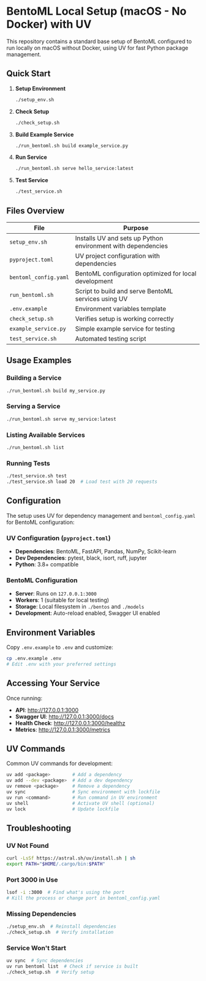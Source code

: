 # BentoML Local Setup (macOS - No Docker) with UV

This repository contains a standard base setup of BentoML configured to run locally on macOS without Docker, using UV for fast Python package management.

## Quick Start

1. **Setup Environment**
   ```bash
   ./setup_env.sh
   ```

2. **Check Setup**
   ```bash
   ./check_setup.sh
   ```

3. **Build Example Service**
   ```bash
   ./run_bentoml.sh build example_service.py
   ```

4. **Run Service**
   ```bash
   ./run_bentoml.sh serve hello_service:latest
   ```

5. **Test Service**
   ```bash
   ./test_service.sh
   ```

## Files Overview

| File | Purpose |
|------|---------|
| `setup_env.sh` | Installs UV and sets up Python environment with dependencies |
| `pyproject.toml` | UV project configuration with dependencies |
| `bentoml_config.yaml` | BentoML configuration optimized for local development |
| `run_bentoml.sh` | Script to build and serve BentoML services using UV |
| `.env.example` | Environment variables template |
| `check_setup.sh` | Verifies setup is working correctly |
| `example_service.py` | Simple example service for testing |
| `test_service.sh` | Automated testing script |

## Usage Examples

### Building a Service
```bash
./run_bentoml.sh build my_service.py
```

### Serving a Service
```bash
./run_bentoml.sh serve my_service:latest
```

### Listing Available Services
```bash
./run_bentoml.sh list
```

### Running Tests
```bash
./test_service.sh test
./test_service.sh load 20  # Load test with 20 requests
```

## Configuration

The setup uses UV for dependency management and `bentoml_config.yaml` for BentoML configuration:

### UV Configuration (`pyproject.toml`)
- **Dependencies**: BentoML, FastAPI, Pandas, NumPy, Scikit-learn
- **Dev Dependencies**: pytest, black, isort, ruff, jupyter
- **Python**: 3.8+ compatible

### BentoML Configuration
- **Server**: Runs on `127.0.0.1:3000`
- **Workers**: 1 (suitable for local testing)
- **Storage**: Local filesystem in `./bentos` and `./models`
- **Development**: Auto-reload enabled, Swagger UI enabled

## Environment Variables

Copy `.env.example` to `.env` and customize:

```bash
cp .env.example .env
# Edit .env with your preferred settings
```

## Accessing Your Service

Once running:
- **API**: http://127.0.0.1:3000
- **Swagger UI**: http://127.0.0.1:3000/docs
- **Health Check**: http://127.0.0.1:3000/healthz
- **Metrics**: http://127.0.0.1:3000/metrics

## UV Commands

Common UV commands for development:

```bash
uv add <package>        # Add a dependency
uv add --dev <package>  # Add a dev dependency  
uv remove <package>     # Remove a dependency
uv sync                 # Sync environment with lockfile
uv run <command>        # Run command in UV environment
uv shell                # Activate UV shell (optional)
uv lock                 # Update lockfile
```

## Troubleshooting

### UV Not Found
```bash
curl -LsSf https://astral.sh/uv/install.sh | sh
export PATH="$HOME/.cargo/bin:$PATH"
```

### Port 3000 in Use
```bash
lsof -i :3000  # Find what's using the port
# Kill the process or change port in bentoml_config.yaml
```

### Missing Dependencies
```bash
./setup_env.sh  # Reinstall dependencies
./check_setup.sh  # Verify installation
```

### Service Won't Start
```bash
uv sync  # Sync dependencies
uv run bentoml list  # Check if service is built
./check_setup.sh  # Verify setup
```